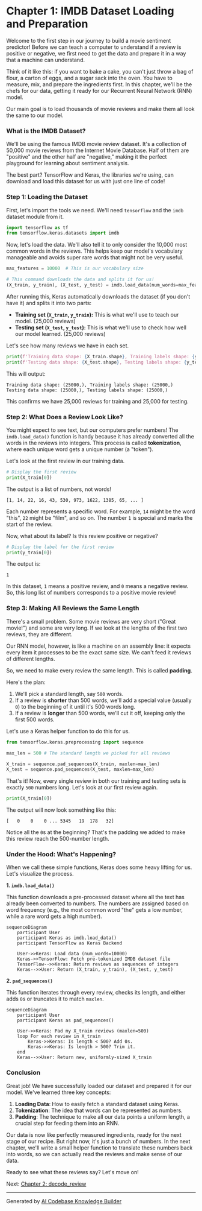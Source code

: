 # Chapter 1: IMDB Dataset Loading and Preparation

Welcome to the first step in our journey to build a movie sentiment predictor! Before we can teach a computer to understand if a review is positive or negative, we first need to get the data and prepare it in a way that a machine can understand.

Think of it like this: if you want to bake a cake, you can't just throw a bag of flour, a carton of eggs, and a sugar sack into the oven. You have to measure, mix, and prepare the ingredients first. In this chapter, we'll be the chefs for our data, getting it ready for our Recurrent Neural Network (RNN) model.

Our main goal is to load thousands of movie reviews and make them all look the same to our model.

### What is the IMDB Dataset?

We'll be using the famous IMDB movie review dataset. It's a collection of 50,000 movie reviews from the Internet Movie Database. Half of them are "positive" and the other half are "negative," making it the perfect playground for learning about sentiment analysis.

The best part? TensorFlow and Keras, the libraries we're using, can download and load this dataset for us with just one line of code!

### Step 1: Loading the Dataset

First, let's import the tools we need. We'll need `tensorflow` and the `imdb` dataset module from it.

```python
import tensorflow as tf
from tensorflow.keras.datasets import imdb
```

Now, let's load the data. We'll also tell it to only consider the 10,000 most common words in the reviews. This helps keep our model's vocabulary manageable and avoids super rare words that might not be very useful.

```python
max_features = 10000  # This is our vocabulary size

# This command downloads the data and splits it for us!
(X_train, y_train), (X_test, y_test) = imdb.load_data(num_words=max_features)
```

After running this, Keras automatically downloads the dataset (if you don't have it) and splits it into two parts:
*   **Training set (`X_train`, `y_train`):** This is what we'll use to teach our model. (25,000 reviews)
*   **Testing set (`X_test`, `y_test`):** This is what we'll use to check how well our model learned. (25,000 reviews)

Let's see how many reviews we have in each set.

```python
print(f'Training data shape: {X_train.shape}, Training labels shape: {y_train.shape}')
print(f'Testing data shape: {X_test.shape}, Testing labels shape: {y_test.shape}')
```

This will output:
```
Training data shape: (25000,), Training labels shape: (25000,)
Testing data shape: (25000,), Testing labels shape: (25000,)
```
This confirms we have 25,000 reviews for training and 25,000 for testing.

### Step 2: What Does a Review Look Like?

You might expect to see text, but our computers prefer numbers! The `imdb.load_data()` function is handy because it has already converted all the words in the reviews into integers. This process is called **tokenization**, where each unique word gets a unique number (a "token").

Let's look at the first review in our training data.

```python
# Display the first review
print(X_train[0])
```

The output is a list of numbers, not words!
```
[1, 14, 22, 16, 43, 530, 973, 1622, 1385, 65, ... ]
```
Each number represents a specific word. For example, `14` might be the word "this", `22` might be "film", and so on. The number `1` is special and marks the start of the review.

Now, what about its label? Is this review positive or negative?

```python
# Display the label for the first review
print(y_train[0])
```

The output is:
```
1
```
In this dataset, `1` means a positive review, and `0` means a negative review. So, this long list of numbers corresponds to a positive movie review!

### Step 3: Making All Reviews the Same Length

There's a small problem. Some movie reviews are very short ("Great movie!") and some are very long. If we look at the lengths of the first two reviews, they are different.

Our RNN model, however, is like a machine on an assembly line: it expects every item it processes to be the exact same size. We can't feed it reviews of different lengths.

So, we need to make every review the same length. This is called **padding**.

Here's the plan:
1.  We'll pick a standard length, say `500` words.
2.  If a review is **shorter** than 500 words, we'll add a special value (usually `0`) to the beginning of it until it's 500 words long.
3.  If a review is **longer** than 500 words, we'll cut it off, keeping only the first 500 words.

Let's use a Keras helper function to do this for us.

```python
from tensorflow.keras.preprocessing import sequence

max_len = 500 # The standard length we picked for all reviews

X_train = sequence.pad_sequences(X_train, maxlen=max_len)
X_test = sequence.pad_sequences(X_test, maxlen=max_len)
```
That's it! Now, every single review in both our training and testing sets is exactly `500` numbers long. Let's look at our first review again.

```python
print(X_train[0])
```

The output will now look something like this:
```
[   0    0    0 ... 5345   19  178   32]
```
Notice all the `0`s at the beginning? That's the padding we added to make this review reach the 500-number length.

### Under the Hood: What's Happening?

When we call these simple functions, Keras does some heavy lifting for us. Let's visualize the process.

**1. `imdb.load_data()`**

This function downloads a pre-processed dataset where all the text has already been converted to numbers. The numbers are assigned based on word frequency (e.g., the most common word "the" gets a low number, while a rare word gets a high number).

```mermaid
sequenceDiagram
    participant User
    participant Keras as imdb.load_data()
    participant TensorFlow as Keras Backend
    
    User->>Keras: Load data (num_words=10000)
    Keras->>TensorFlow: Fetch pre-tokenized IMDB dataset file
    TensorFlow-->>Keras: Return reviews as sequences of integers
    Keras-->>User: Return (X_train, y_train), (X_test, y_test)
```

**2. `pad_sequences()`**

This function iterates through every review, checks its length, and either adds `0`s or truncates it to match `maxlen`.

```mermaid
sequenceDiagram
    participant User
    participant Keras as pad_sequences()
    
    User->>Keras: Pad my X_train reviews (maxlen=500)
    loop For each review in X_train
        Keras->>Keras: Is length < 500? Add 0s.
        Keras->>Keras: Is length > 500? Trim it.
    end
    Keras-->>User: Return new, uniformly-sized X_train
```

### Conclusion

Great job! We have successfully loaded our dataset and prepared it for our model. We've learned three key concepts:

1.  **Loading Data**: How to easily fetch a standard dataset using Keras.
2.  **Tokenization**: The idea that words can be represented as numbers.
3.  **Padding**: The technique to make all our data points a uniform length, a crucial step for feeding them into an RNN.

Our data is now like perfectly measured ingredients, ready for the next stage of our recipe. But right now, it's just a bunch of numbers. In the next chapter, we'll write a small helper function to translate these numbers back into words, so we can actually read the reviews and make sense of our data.

Ready to see what these reviews say? Let's move on!

Next: [Chapter 2: decode_review](02_decode_review.md)

---

Generated by [AI Codebase Knowledge Builder](https://github.com/The-Pocket/Tutorial-Codebase-Knowledge)